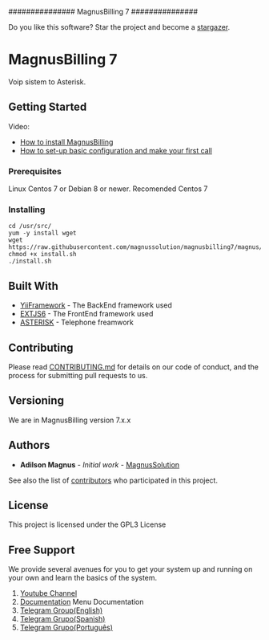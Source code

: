 ###############
MagnusBilling 7 
###############

Do you like this software? Star the project and become a [stargazer](https://github.com/magnussolution/magnusbilling7/stargazers).


# MagnusBilling 7

Voip sistem to Asterisk.

## Getting Started

Video:

* [How to install MagnusBilling](https://www.youtube.com/watch?v=X3cj-dZPZHU)
* [How to set-up basic configuration and make your first call](https://www.youtube.com/watch?v=7r1XCJnfdZA&t=73s)

### Prerequisites

Linux Centos 7 or Debian 8 or newer. Recomended Centos 7


### Installing
```
cd /usr/src/
yum -y install wget
wget https://raw.githubusercontent.com/magnussolution/magnusbilling7/magnus/script/install.sh
chmod +x install.sh
./install.sh

```


## Built With

* [YiiFramework](http://www.yiiframework.com) - The BackEnd framework used
* [EXTJS6](https://www.sencha.com/products/extjs) - The FrontEnd framework used
* [ASTERISK](http://www.asterisk.org) - Telephone freamwork

## Contributing

Please read [CONTRIBUTING.md](https://github.com/magnussolution/magnusbilling7/blob/magnus/CONTRIBUTING.md) for details on our code of conduct, and the process for submitting pull requests to us.

## Versioning

We are in MagnusBilling version 7.x.x 

## Authors

* **Adilson Magnus** - *Initial work* - [MagnusSolution](https://magnussolution.com)

See also the list of [contributors](https://github.com/magnussolution/magnusbilling7/contributors) who participated in this project.

## License

This project is licensed under the GPL3 License

Free Support
--------------------------------------
We provide several avenues for you to get your system up and running on your own and learn the basics of the system.

1. [Youtube Channel](https://www.youtube.com/channel/UCish_6Lxfkh29n4CLVEd90Q)
2. [Documentation](https://magnusbilling.org) Menu Documentation
3. [Telegram Group(English)](https://t.me/joinchat/NXwoZRPGpG6rPqp3yssLzQ)
4. [Telegram Grupo(Spanish)](https://t.me/joinchat/NXwoZRXQbjokWrliVGObkQ)
5. [Telegram Grupo(Português)](https://t.me/joinchat/NXwoZQtJRKN-5e03uY6_XQ)
